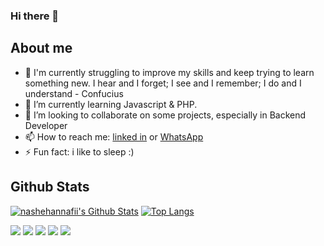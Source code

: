 ### Hi there 👋

## About me
- 🔭 I'm currently struggling to improve my skills and keep trying to learn something new. I hear and I forget; I see and I remember; I do and I understand - Confucius
- 🌱 I’m currently learning Javascript & PHP.
- 👯 I’m looking to collaborate on some projects, especially in Backend Developer
- 📫 How to reach me: [linked in](https://www.linkedin.com/in/nashehannafii/) or [WhatsApp](https://api.whatsapp.com/send?phone=6285219370971)
- ⚡ Fun fact: i like to sleep :)

## Github Stats
[![nashehannafii's Github Stats](https://github-readme-stats.vercel.app/api?username=nashehannafii&show_icons=true&line_height=21&show_icons=true&theme=github_dark&hide_border=true)](https://github.com/anuraghazra/github-readme-stats)
[![Top Langs](https://github-readme-stats.vercel.app/api/top-langs/?username=nashehannafii&show_icons=true&layout=compact&theme=github_dark&hide_border=true)](https://github.com/anuraghazra/github-readme-stats)

![](https://github-profile-summary-cards.vercel.app/api/cards/profile-details?username=nashehannafii&theme=github_dark)
![](https://github-profile-summary-cards.vercel.app/api/cards/repos-per-language?username=nashehannafii&theme=github_dark)
![](https://github-profile-summary-cards.vercel.app/api/cards/most-commit-language?username=nashehannafii&theme=github_dark)
![](https://github-profile-summary-cards.vercel.app/api/cards/stats?username=nashehannafii&theme=github_dark)
![](https://github-profile-summary-cards.vercel.app/api/cards/productive-time?username=nashehannafii&theme=github_dark)

<!--
**nashehannafii/nashehannafii** is a ✨ _special_ ✨ repository because its `README.md` (this file) appears on your GitHub profile.

Here are some ideas to get you started:

- 🔭 I’m currently working on ...
- 🌱 I’m currently learning ...
- 👯 I’m looking to collaborate on ...
- 🤔 I’m looking for help with ...
- 💬 Ask me about ...
- 📫 How to reach me: ...
- 😄 Pronouns: ...
- ⚡ Fun fact: ...
-->
